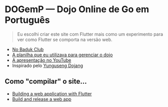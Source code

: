 # DOGemP &mdash; Dojo Online de Go em Português

> Eu escolhi criar este site com Flutter mais como um experimento para ver como Flutter se comporta na versão web.

- [No Baduk Club](https://baduk.club/league/dogemp)
- [A planilha que eu utilizava para gerenciar o dojo](https://docs.google.com/spreadsheets/d/1Nmf-qVtF1t-IQWB7Dul8G3B17y-wuyXiWfwxvFVyAbI/edit#gid=0)
- [A apresentação no YouTube](https://youtu.be/to7fZW3wLZ8)
- Inspirado pelo [Yunguseng Dojang](https://yunguseng.com/)

## Como "compilar" o site...

- [Building a web application with Flutter](https://docs.flutter.dev/get-started/web)
- [Build and release a web app](https://docs.flutter.dev/deployment/web)